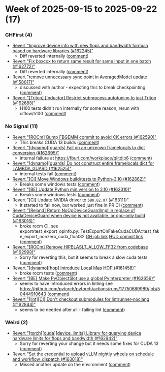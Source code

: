 # Week of 2025-09-15 to 2025-09-22 (17)

### GHFirst (4)

- [Revert "Improve device info with new flops and bandwidth formula based on hardware libraries (#162245)"](https://github.com/pytorch/pytorch/commit/2a308c7dee73fa248629201ac2245042190cac56)
  - Diff reverted internally ([comment](https://github.com/pytorch/pytorch/pull/162245#issuecomment-3313669412))
- [Revert "Fix boxcox to return same result for same input in one batch (#162772)"](https://github.com/pytorch/pytorch/commit/a3b68c7c57ae9299aa0544c8109d15b1000c1825)
  - Diff reverted internally ([comment](https://github.com/pytorch/pytorch/pull/162772#issuecomment-3313213011))
- [Revert "remove unnecessary sync point in AveragedModel update (#158017)"](https://github.com/pytorch/pytorch/commit/a5419743c643f1c1c42f2d26feb7083187370a2c)
  - discussed with author - expecting this to break checkpointing ([comment](https://github.com/pytorch/pytorch/pull/158017#issuecomment-3301790645))
- [Revert "[Triton] [Inductor] Restrict subprocess autotuning to just Triton (#162688)"](https://github.com/pytorch/pytorch/commit/e13cf68d034ba6abcad4bd521eb188d51207b12b)
  - H100 tests didn't run internally for some reason, rerun with ciflow/h100 ([comment](https://github.com/pytorch/pytorch/pull/162688#issuecomment-3300634763))

### No Signal (11)

- [Revert "[ROCm] Bump FBGEMM commit to avoid CK errors (#162590)"](https://github.com/pytorch/pytorch/commit/607469bdad9da76e9a1226dd3df2bb49c1d1d0ec)
  - This breaks CUDA 13 builds ([comment](https://github.com/pytorch/pytorch/pull/162590#issuecomment-3313263772))
- [Revert "[dynamo][guards] Fail on an unknown framelocals to dict conversion (#162695)"](https://github.com/pytorch/pytorch/commit/32ad29b72a7714814007993f61024fcdb454229e)
  - internal failure at https://fburl.com/workplace/qiitdlp6 ([comment](https://github.com/pytorch/pytorch/pull/162695#issuecomment-3310757225))
- [Revert "[dynamo][guards] Do not construct entire framelocals dict for LAMBDA_GUARD (#162525)"](https://github.com/pytorch/pytorch/commit/1302637a2305372ab099b3e9da3534500f28341f)
  - internal tests fail ([comment](https://github.com/pytorch/pytorch/pull/162525#issuecomment-3310748980))
- [Revert "[CI] Move Windows build/tests to Python-3.10 (#162862)"](https://github.com/pytorch/pytorch/commit/17081209e5a4f24413551d8cd8df41ea1365faa6)
  - Breaks some windows tests ([comment](https://github.com/pytorch/pytorch/pull/162862#issuecomment-3310606135))
- [Revert "[BE] Update Python min version to 3.10 (#162310)"](https://github.com/pytorch/pytorch/commit/578047838cc5b32a9ac76900a414163a49705dec)
  - Breaks some windows tests ([comment](https://github.com/pytorch/pytorch/pull/162862#issuecomment-3310606135))
- [Revert "[CI] Update NVIDIA driver to `580.82.07` (#163111)"](https://github.com/pytorch/pytorch/commit/4ca3f435fbfcb2f4172e1e3ea073376a38651a25)
  - It started to fail now, but worked just fine in PR CI ([comment](https://github.com/pytorch/pytorch/pull/163111#issuecomment-3303707671))
- [Revert "[Reland] Return NoOpDeviceGuardImpl in replace of CudaDeviceGuard when device is not available, or cpu-only build (#163016)"](https://github.com/pytorch/pytorch/commit/79fd49742391b5b302c1befe42b29fe6981f71c2)
  - broke rocm CI, see export/test_export_opinfo.py::TestExportOnFakeCudaCUDA::test_fake_export_nonzero_cuda_float32 [GH job link](https://github.com/pytorch/pytorch/actions/runs/17787208381/job/50564369696) [HUD commit link](https://hud.pytorch.org/pytorch/pytorch/commit/f1eb99e2e4363f20eb5896433e1eb7f7500aadea) ([comment](https://github.com/pytorch/pytorch/pull/163016#issuecomment-3303707552))
- [Revert "[ROCm] Remove HIPBLASLT_ALLOW_TF32 from codebase (#162998)"](https://github.com/pytorch/pytorch/commit/66308fb47071977c061b7131888698aa308c1cbf)
  - Sorry for reverting this, but it seems to break a slow cuda tests ([comment](https://github.com/pytorch/pytorch/pull/162998#issuecomment-3300280242))
- [Revert "[dynamo][hop] Introduce Local Map HOP (#161458)"](https://github.com/pytorch/pytorch/commit/e7c3f802ffa7db2bce3ba57e41ac1f7499a4b81a)
  - broke rocm tests ([comment](https://github.com/pytorch/pytorch/pull/161458#issuecomment-3299230458))
- [Revert "[BE] Make PyObjectSlot use a global PyInterpreter (#162659)"](https://github.com/pytorch/pytorch/commit/4db203f8759634206e9431042cb5b0c86afc3a52)
  - seems to have introduced errors in linting see https://github.com/pytorch/pytorch/actions/runs/17750689989/job/50444910643 ([comment](https://github.com/pytorch/pytorch/pull/162659#issuecomment-3298626136))
- [Revert "[lint][CI] Don't checkout submodules for lintrunner-noclang (#162844)"](https://github.com/pytorch/pytorch/commit/fa919feab6a55ea9104e4ce61d38c3725f5728e6)
  - seems to be needed after all - failing lint ([comment](https://github.com/pytorch/pytorch/pull/162844#issuecomment-3293465058))

### Weird (2)

- [Revert "[torch][cuda][device_limits] Library for querying device hardware limits for flops and bandwidth (#162942)"](https://github.com/pytorch/pytorch/commit/4b7aed89d82ac21bd9fb8358d8dbdcc64b0d213d)
  - Sorry for reverting your change but it needs some fixes for CUDA 13 ([comment](https://github.com/pytorch/pytorch/pull/162942#issuecomment-3308784448))
- [Revert "Set the credential to upload vLLM nightly wheels on schedule and workflow_dispatch (#163018)"](https://github.com/pytorch/pytorch/commit/d4554bc284663b9e55a2f6fcfb52eb565a042a37)
  - Missed another update on the environment ([comment](https://github.com/pytorch/pytorch/pull/163018#issuecomment-3300444271))
